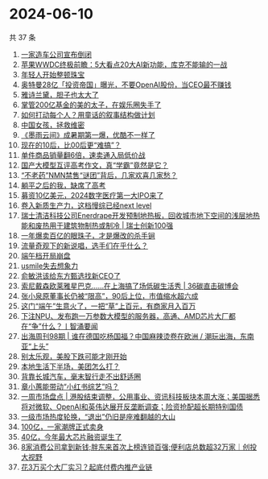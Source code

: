 # 2024-06-10

共 37 条

<!-- BEGIN 36KR -->
<!-- 最后更新时间 2024-06-10 21:03:09 +0800 -->
1. [一家造车公司宣布倒闭](https://36kr.com/p/2812332655282690)
1. [苹果WWDC终极前瞻：5大看点20大AI新功能，库克不能输的一战](https://36kr.com/p/2813525801961731)
1. [年轻人开始整顿珠宝](https://36kr.com/p/2812524481808896)
1. [奥特曼28亿「投资帝国」曝光，不要OpenAI股份，当CEO最不赚钱](https://36kr.com/p/2812086454454792)
1. [雅诗兰黛，胆子也太大了](https://36kr.com/p/2813529657428231)
1. [掌管200亿基金的美的太子，在娱乐圈失手了](https://36kr.com/p/2812004775397636)
1. [如何打动每个人？用童话的叙事结构做计划](https://36kr.com/p/2544442856417029)
1. [中国女孩，拯救维密](https://36kr.com/p/2811943804836741)
1. [《墨雨云间》成暑期第一爆，优酷不一样了](https://36kr.com/p/2812602861160960)
1. [现在的10后，比00后更“难搞”？](https://36kr.com/p/2812441947802118)
1. [单件商品销量翻6倍，速卖通入局低价战](https://36kr.com/p/2812221485254912)
1. [国产大模型互评高考作文，真“学霸”竟然是它？](https://36kr.com/p/2812103424035080)
1. [“不老药”NMN禁售“谜团”背后，几家欢喜几家愁？](https://36kr.com/p/2812003242498946)
1. [躺平之后的我，缺席了高考](https://36kr.com/p/2812517169531398)
1. [募资10亿美元，2024数字医疗第一大IPO来了](https://36kr.com/p/2813241261574407)
1. [卷入新质生产力，这档慢综已经next level](https://36kr.com/p/2811966857283843)
1. [瑞士清洁科技公司Enerdrape开发预制地热板，回收城市地下空间的浅层地热能和废热用于建筑物制热或制冷 | 瑞士创新100强](https://36kr.com/p/2813272185445255)
1. [一年爆卖百亿的眼珠子，才是爆改的杀手锏](https://36kr.com/p/2811247802063745)
1. [流量奇观下的新说唱，选手们在乎什么？](https://36kr.com/p/2809781458504193)
1. [端午档开局崩盘](https://36kr.com/p/2811280681601282)
1. [usmile失去想象力](https://36kr.com/p/2809782080932100)
1. [俞敏洪该给东方甄选找新CEO了](https://36kr.com/p/2812102910888454)
1. [索尼戴森欧莱雅星巴克……在上海搞了场低碳生活秀 | 36碳直击碳博会](https://36kr.com/p/2809151144577288)
1. [张小泉原董事长仍被“限高”，90后上位，市值缩水超六成](https://36kr.com/p/2809940172642688)
1. [这门“端午”生意火了，一把“草”上百元，有商家月入百万](https://36kr.com/p/2811112411859206)
1. [下注NPU、发布跑一万参数大模型的服务器，高通、AMD芯片大厂都在“争”什么？丨智涌要闻](https://36kr.com/p/2809398702885377)
1. [出海周刊98期 | 谁在德国吃杨国福？中国麻辣烫卷在欧洲 / 潮玩出海，东南亚“上头”](https://36kr.com/p/2809574114937092)
1. [别太乐观，美股下跌可能才刚开始](https://36kr.com/p/2810638330562824)
1. [本地生活下半场，美团怎么打？](https://36kr.com/p/2810891621517827)
1. [背靠长城汽车，毫末智行走不出舒适圈](https://36kr.com/p/2810538363816201)
1. [章小蕙能带动“小红书综艺”吗？](https://36kr.com/p/2811279938816261)
1. [一周市场盘点 | 港股结束调整，公用事业、资讯科技板块本周大涨；美国据悉将对微软、OpenAI和英伟达展开反垄断调查；险资抢配超长期特别国债](https://36kr.com/p/2810982058396163)
1. [一级市场热度轮换，“退出”仍旧是座难翻越的大山](https://36kr.com/p/2810872646683142)
1. [100亿，一家潮牌正式卖身](https://36kr.com/p/2810858647685637)
1. [40亿，今年最大芯片融资诞生了](https://36kr.com/p/2810686216407299)
1. [8家消费公司拿到新钱;胖东来首次上榜连锁百强;便利店总数超32万家｜创投大视野](https://36kr.com/p/2809828024961539)
1. [花3万买个大厂实习？起底付费内推产业链](https://36kr.com/p/2810592856459781)
<!-- END 36KR -->